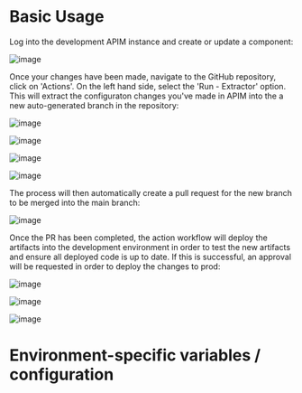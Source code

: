 # Basic Usage

Log into the development APIM instance and create or update a component:

![image](https://github.com/alexmcdonald11/apiops/assets/141607968/b2c89072-9b78-4f0e-b568-e3697a6e4b51)

Once your changes have been made, navigate to the GitHub repository, click on 'Actions'. On the left hand side, select the 'Run - Extractor' option. This will extract the configuraton changes you've made in APIM into the a new auto-generated branch in the repository: 

![image](https://github.com/alexmcdonald11/apiops/assets/141607968/73044c74-c05d-4847-ba60-a85bb302a2a2)

![image](https://github.com/alexmcdonald11/apiops/assets/141607968/a5ca4207-a766-4f4f-a047-5577258323bf)


![image](https://github.com/alexmcdonald11/apiops/assets/141607968/34f854f3-b849-4126-9d3b-92e2720bf34b)

![image](https://github.com/alexmcdonald11/apiops/assets/141607968/e0344849-47cd-48f1-911a-cbf04dd6267e)



The process will then automatically create a pull request for the new branch to be merged into the main branch:

![image](https://github.com/alexmcdonald11/apiops/assets/141607968/6ce829ce-5515-4148-a5a8-e8c247a044cc)


Once the PR has been completed, the action workflow will deploy the artifacts into the development environment in order to test the new artifacts and ensure all deployed code is up to date. If this is successful, an approval will be requested in order to deploy the changes to prod:

![image](https://github.com/alexmcdonald11/apiops/assets/141607968/c5bb55ce-9957-41ef-b4b9-6cd988182b9f)

![image](https://github.com/alexmcdonald11/apiops/assets/141607968/0d89552f-0e79-4fd9-a40e-a270e22cbc93)

![image](https://github.com/alexmcdonald11/apiops/assets/141607968/5c3dc0d3-df6b-4958-a11b-b3eafa3886f2)







# Environment-specific variables / configuration

